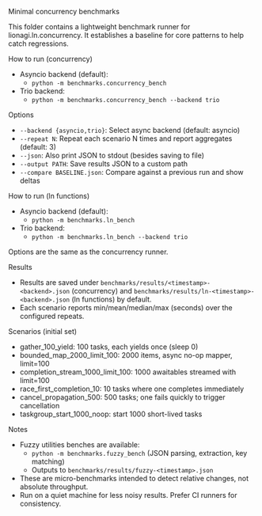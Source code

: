 Minimal concurrency benchmarks

This folder contains a lightweight benchmark runner for lionagi.ln.concurrency.
It establishes a baseline for core patterns to help catch regressions.

How to run (concurrency)

- Asyncio backend (default):
  - `python -m benchmarks.concurrency_bench`
- Trio backend:
  - `python -m benchmarks.concurrency_bench --backend trio`

Options

- `--backend {asyncio,trio}`: Select async backend (default: asyncio)
- `--repeat N`: Repeat each scenario N times and report aggregates (default: 3)
- `--json`: Also print JSON to stdout (besides saving to file)
- `--output PATH`: Save results JSON to a custom path
- `--compare BASELINE.json`: Compare against a previous run and show deltas

How to run (ln functions)

- Asyncio backend (default):
  - `python -m benchmarks.ln_bench`
- Trio backend:
  - `python -m benchmarks.ln_bench --backend trio`

Options are the same as the concurrency runner.

Results

- Results are saved under `benchmarks/results/<timestamp>-<backend>.json`
  (concurrency) and `benchmarks/results/ln-<timestamp>-<backend>.json` (ln
  functions) by default.
- Each scenario reports min/mean/median/max (seconds) over the configured
  repeats.

Scenarios (initial set)

- gather_100_yield: 100 tasks, each yields once (sleep 0)
- bounded_map_2000_limit_100: 2000 items, async no-op mapper, limit=100
- completion_stream_1000_limit_100: 1000 awaitables streamed with limit=100
- race_first_completion_10: 10 tasks where one completes immediately
- cancel_propagation_500: 500 tasks; one fails quickly to trigger cancellation
- taskgroup_start_1000_noop: start 1000 short-lived tasks

Notes

- Fuzzy utilities benches are available:
  - `python -m benchmarks.fuzzy_bench` (JSON parsing, extraction, key matching)
  - Outputs to `benchmarks/results/fuzzy-<timestamp>.json`
- These are micro-benchmarks intended to detect relative changes, not absolute
  throughput.
- Run on a quiet machine for less noisy results. Prefer CI runners for
  consistency.
